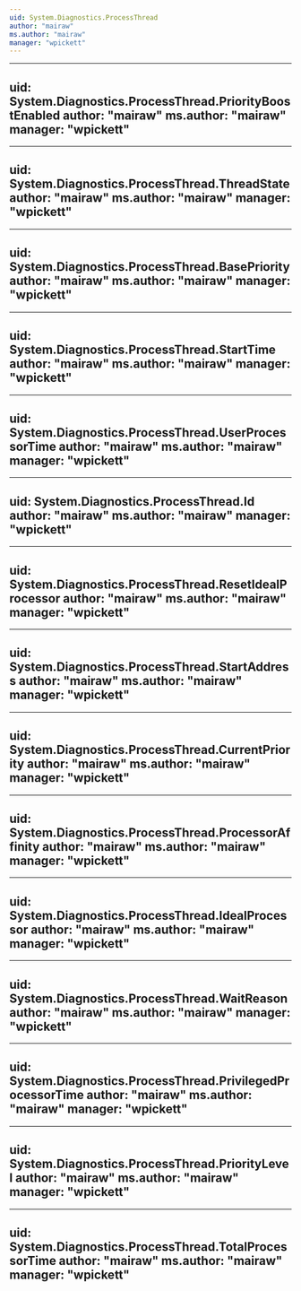 ```yaml
---
uid: System.Diagnostics.ProcessThread
author: "mairaw"
ms.author: "mairaw"
manager: "wpickett"
---
```


---
uid: System.Diagnostics.ProcessThread.PriorityBoostEnabled
author: "mairaw"
ms.author: "mairaw"
manager: "wpickett"
---

---
uid: System.Diagnostics.ProcessThread.ThreadState
author: "mairaw"
ms.author: "mairaw"
manager: "wpickett"
---

---
uid: System.Diagnostics.ProcessThread.BasePriority
author: "mairaw"
ms.author: "mairaw"
manager: "wpickett"
---

---
uid: System.Diagnostics.ProcessThread.StartTime
author: "mairaw"
ms.author: "mairaw"
manager: "wpickett"
---

---
uid: System.Diagnostics.ProcessThread.UserProcessorTime
author: "mairaw"
ms.author: "mairaw"
manager: "wpickett"
---

---
uid: System.Diagnostics.ProcessThread.Id
author: "mairaw"
ms.author: "mairaw"
manager: "wpickett"
---

---
uid: System.Diagnostics.ProcessThread.ResetIdealProcessor
author: "mairaw"
ms.author: "mairaw"
manager: "wpickett"
---

---
uid: System.Diagnostics.ProcessThread.StartAddress
author: "mairaw"
ms.author: "mairaw"
manager: "wpickett"
---

---
uid: System.Diagnostics.ProcessThread.CurrentPriority
author: "mairaw"
ms.author: "mairaw"
manager: "wpickett"
---

---
uid: System.Diagnostics.ProcessThread.ProcessorAffinity
author: "mairaw"
ms.author: "mairaw"
manager: "wpickett"
---

---
uid: System.Diagnostics.ProcessThread.IdealProcessor
author: "mairaw"
ms.author: "mairaw"
manager: "wpickett"
---

---
uid: System.Diagnostics.ProcessThread.WaitReason
author: "mairaw"
ms.author: "mairaw"
manager: "wpickett"
---

---
uid: System.Diagnostics.ProcessThread.PrivilegedProcessorTime
author: "mairaw"
ms.author: "mairaw"
manager: "wpickett"
---

---
uid: System.Diagnostics.ProcessThread.PriorityLevel
author: "mairaw"
ms.author: "mairaw"
manager: "wpickett"
---

---
uid: System.Diagnostics.ProcessThread.TotalProcessorTime
author: "mairaw"
ms.author: "mairaw"
manager: "wpickett"
---
